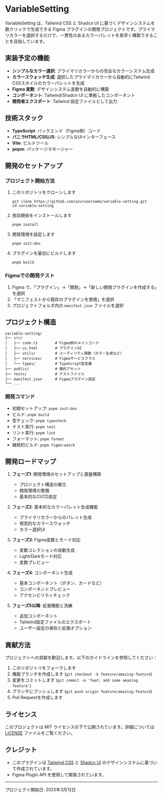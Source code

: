 # VariableSetting

VariableSetting は、Tailwind CSS と Shadcn UI に基づくデザインシステムを数クリックで生成できる Figma プラグインの開発プロジェクトです。プライマリカラーを選択するだけで、一貫性のあるカラーパレットを素早く構築できることを目指しています。

## 実装予定の機能

- **シンプルなカラー選択**: プライマリカラーからの完全なカラーシステム生成
- **カラースウォッチ生成**: 選択したプライマリカラーから自動的にTailwind CSSスタイルのカラーパレットを生成
- **Figma 変数**: デザインシステム変数を自動的に構築
- **コンポーネント**: Tailwind/Shadcn UI に準拠したコンポーネント
- **開発者エクスポート**: Tailwind 設定ファイルとして出力

## 技術スタック

- **TypeScript**: バックエンド（Figma側）コード
- **バニラHTML/CSS/JS**: シンプルなUIインターフェース
- **Vite**: ビルドツール
- **pnpm**: パッケージマネージャー

## 開発のセットアップ

### プロジェクト開始方法

1. このリポジトリをクローンします
   ```
   git clone https://github.com/yourusername/variable-setting.git
   cd variable-setting
   ```

2. 依存関係をインストールします
   ```
   pnpm install
   ```

3. 開発環境を設定します
   ```
   pnpm init:dev
   ```

4. プラグインを最初にビルドします
   ```
   pnpm build
   ```

### Figmaでの開発テスト

1. Figma で、「プラグイン」→「開発」→「新しい開発プラグインを作成する」を選択
2. 「マニフェストから既存のプラグインを使用」を選択
3. プロジェクトフォルダ内の `manifest.json` ファイルを選択

## プロジェクト構造

```
variable-setting/
├── src/
│   ├── code.ts        # Figma側のメインコード
│   ├── ui.html        # プラグインUI
│   ├── utils/         # ユーティリティ関数（カラー生成など）
│   ├── services/      # Figmaサービスクラス
│   └── types/         # TypeScript型定義
├── public/            # 静的アセット
├── tests/             # テストファイル
├── manifest.json      # Figmaプラグイン設定
└── ...
```

### 開発コマンド

- 初期セットアップ: `pnpm init:dev`
- ビルド: `pnpm build`
- 型チェック: `pnpm typecheck`
- テスト実行: `pnpm test`
- リント実行: `pnpm lint`
- フォーマット: `pnpm format`
- 継続的ビルド: `pnpm figma:watch`

## 開発ロードマップ

1. **フェーズ1**: 開発環境のセットアップと基盤構築
   - プロジェクト構造の確立
   - 開発環境の整備
   - 基本的なCI/CD設定

2. **フェーズ2**: 基本的なカラーパレット生成機能
   - プライマリカラーからのパレット生成
   - 視覚的なカラースウォッチ
   - カラー選択UI

3. **フェーズ3**: Figma変数とモード対応
   - 変数コレクションの自動生成
   - Light/Darkモード対応
   - 変数プレビュー

4. **フェーズ4**: コンポーネント生成
   - 基本コンポーネント（ボタン、カードなど）
   - コンポーネントプレビュー
   - アクセシビリティチェック

5. **フェーズ5以降**: 拡張機能と洗練
   - 追加コンポーネント
   - Tailwind設定ファイルのエクスポート
   - ユーザー設定の保存と拡張オプション

## 貢献方法

プロジェクトへの貢献を歓迎します。以下のガイドラインを参照してください：

1. このリポジトリをフォークします
2. 機能ブランチを作成します (`git checkout -b feature/amazing-feature`)
3. 変更をコミットします (`git commit -m 'feat: add some amazing feature'`)
4. ブランチにプッシュします (`git push origin feature/amazing-feature`)
5. Pull Requestを作成します

## ライセンス

このプロジェクトは MIT ライセンスの下で公開されています。詳細については [LICENSE](LICENSE) ファイルをご覧ください。

## クレジット

- このプラグインは [Tailwind CSS](https://tailwindcss.com/) と [Shadcn UI](https://ui.shadcn.com/) のデザインシステムに基づいて作成されています。
- Figma Plugin API を使用して開発されています。

---

プロジェクト開始日: 2025年3月12日